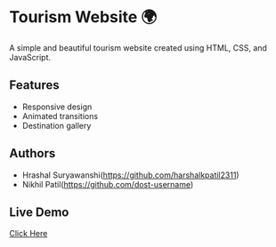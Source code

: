 # Tourism Website 🌍

A simple and beautiful tourism website created using HTML, CSS, and JavaScript.

## Features
- Responsive design
- Animated transitions
- Destination gallery

## Authors
- Hrashal Suryawanshi(https://github.com/harshalkpatil2311)
- Nikhil Patil(https://github.com/dost-username)

## Live Demo
[Click Here](https://your-live-site-link.com)
